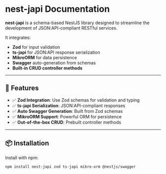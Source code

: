 # nest-japi Documentation

**nest-japi** is a schema-based NestJS library designed to streamline the development of JSON:API-compliant RESTful services.

It integrates:

- **Zod** for input validation
- **ts-japi** for JSON:API response serialization
- **MikroORM** for data persistence
- **Swagger** auto-generation from schemas
- **Built-in CRUD controller methods**

---

## 🚀 Features

- ✅ **Zod Integration**: Use Zod schemas for validation and typing
- ✅ **ts-japi Serialization**: JSON:API-compliant responses
- ✅ **Auto Swagger Generation**: Built from Zod schemas
- ✅ **MikroORM Support**: Powerful ORM for persistence
- ✅ **Out-of-the-box CRUD**: Prebuilt controller methods

---

## 📦 Installation

Install with npm:

```bash
npm install nest-japi zod ts-japi mikro-orm @nestjs/swagger

```
